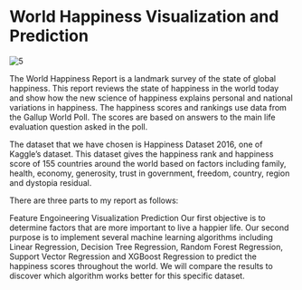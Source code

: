 # World Happiness Visualization and Prediction

![5](https://user-images.githubusercontent.com/69224996/97237634-c27d5080-17a4-11eb-9bc1-f1a487d2485f.jpg)

The World Happiness Report is a landmark survey of the state of global happiness. This report reviews the state of happiness in the world today and show how the new science of happiness explains personal and national variations in happiness. The happiness scores and rankings use data from the Gallup World Poll. The scores are based on answers to the main life evaluation question asked in the poll.

The dataset that we have chosen is Happiness Dataset 2016, one of Kaggle’s dataset. This dataset gives the happiness rank and happiness score of 155 countries around the world based on factors including family, health, economy, generosity, trust in government, freedom, country, region and dystopia residual.

There are three parts to my report as follows:

Feature Engoineering
Visualization
Prediction
Our first objective is to determine factors that are more important to live a happier life. Our second purpose is to implement several machine learning algorithms including Linear Regression, Decision Tree Regression, Random Forest Regression, Support Vector Regression and XGBoost Regression to predict the happiness scores throughout the world. We will compare the results to discover which algorithm works better for this specific dataset.
